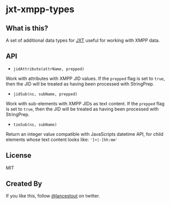 # jxt-xmpp-types

## What is this?

A set of additional data types for [JXT](https://github.com/otalk/jxt) useful for working with XMPP data.

## API

- `jidAttribute(attrName, prepped)`

Work with attributes with XMPP JID values. If the `prepped` flag is set to `true`, then the JID will be treated as having been processed with StringPrep.

- `jidSub(ns, subName, prepped)`

Work with sub-elements with XMPP JIDs as text content. If the `prepped` flag is set to `true`, then the JID will be treated as having been processed with StringPrep.

- `tzoSub(ns, subName)`

Return an integer value compatible with JavaScripts datetime API, for child elements whose text content looks like: `'[+|-]hh:mm'`

## License

MIT

## Created By

If you like this, follow [@lancestout](http://twitter.com/lancestout) on twitter.

